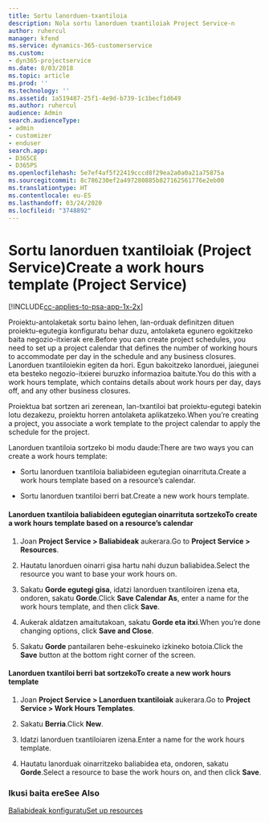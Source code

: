 ```yaml
---
title: Sortu lanorduen-txantiloia
description: Nola sortu lanorduen txantiloiak Project Service-n
author: ruhercul
manager: kfend
ms.service: dynamics-365-customerservice
ms.custom:
- dyn365-projectservice
ms.date: 8/03/2018
ms.topic: article
ms.prod: ''
ms.technology: ''
ms.assetid: 1a519487-25f1-4e9d-b739-1c1becf1d649
ms.author: ruhercul
audience: Admin
search.audienceType:
- admin
- customizer
- enduser
search.app:
- D365CE
- D365PS
ms.openlocfilehash: 5e7ef4af5f22419cccd8f29ea2a0a0a21a75875a
ms.sourcegitcommit: 8c786230ef2a497280885b827162561776e2eb00
ms.translationtype: HT
ms.contentlocale: eu-ES
ms.lasthandoff: 03/24/2020
ms.locfileid: "3748892"
---
```

# <a name="create-a-work-hours-template-project-service"></a><span data-ttu-id="6572d-103">Sortu lanorduen txantiloiak (Project Service)</span><span class="sxs-lookup"><span data-stu-id="6572d-103">Create a work hours template (Project Service)</span></span>

[!INCLUDE[cc-applies-to-psa-app-1x-2x](../includes/cc-applies-to-psa-app-1x-2x.md)]

<span data-ttu-id="6572d-104">Proiektu-antolaketak sortu baino lehen, lan-orduak definitzen dituen proiektu-egutegia konfiguratu behar duzu, antolaketa egunero egokitzeko baita negozio-itxierak ere.</span><span class="sxs-lookup"><span data-stu-id="6572d-104">Before you can create project schedules, you need to set up a project calendar that defines the number of working hours to accommodate per day in the schedule and any business closures.</span></span> <span data-ttu-id="6572d-105">Lanorduen txantiloiekin egiten da hori. Egun bakoitzeko lanorduei, jaiegunei eta besteko negozio-itxierei buruzko informazioa baitute.</span><span class="sxs-lookup"><span data-stu-id="6572d-105">You do this with a work hours template, which contains details about work hours per day, days off, and any other business closures.</span></span>  
  
 <span data-ttu-id="6572d-106">Proiektua bat sortzen ari zerenean, lan-txantiloi bat proiektu-egutegi batekin lotu dezakezu, proiektu horren antolaketa aplikatzeko.</span><span class="sxs-lookup"><span data-stu-id="6572d-106">When you’re creating a project, you associate a work template to the project calendar to apply the schedule for the project.</span></span>  
  
 <span data-ttu-id="6572d-107">Lanorduen txantiloia sortzeko bi modu daude:</span><span class="sxs-lookup"><span data-stu-id="6572d-107">There are two ways you can create a work hours template:</span></span>  
  
-   <span data-ttu-id="6572d-108">Sortu lanorduen txantiloia baliabideen egutegian oinarrituta.</span><span class="sxs-lookup"><span data-stu-id="6572d-108">Create a work hours template based on a resource’s calendar.</span></span>  
  
-   <span data-ttu-id="6572d-109">Sortu lanorduen txantiloi berri bat.</span><span class="sxs-lookup"><span data-stu-id="6572d-109">Create a new work hours template.</span></span>  
  
#### <a name="to-create-a-work-hours-template-based-on-a-resources-calendar"></a><span data-ttu-id="6572d-110">Lanorduen txantiloia baliabideen egutegian oinarrituta sortzeko</span><span class="sxs-lookup"><span data-stu-id="6572d-110">To create a work hours template based on a resource’s calendar</span></span>  
  
1.  <span data-ttu-id="6572d-111">Joan **Project Service > Baliabideak** aukerara.</span><span class="sxs-lookup"><span data-stu-id="6572d-111">Go to **Project Service > Resources**.</span></span>  
  
2.  <span data-ttu-id="6572d-112">Hautatu lanorduen oinarri gisa hartu nahi duzun baliabidea.</span><span class="sxs-lookup"><span data-stu-id="6572d-112">Select the resource you want to base your work hours on.</span></span>  
  
3.  <span data-ttu-id="6572d-113">Sakatu **Gorde egutegi gisa**, idatzi lanorduen txantiloiren izena eta, ondoren, sakatu **Gorde**.</span><span class="sxs-lookup"><span data-stu-id="6572d-113">Click **Save Calendar As**, enter a name for the work hours template, and then click **Save**.</span></span>  
  
4.  <span data-ttu-id="6572d-114">Aukerak aldatzen amaitutakoan, sakatu **Gorde eta itxi**.</span><span class="sxs-lookup"><span data-stu-id="6572d-114">When you’re done changing options, click **Save and Close**.</span></span>  
  
5.  <span data-ttu-id="6572d-115">Sakatu **Gorde** pantailaren behe-eskuineko izkineko botoia.</span><span class="sxs-lookup"><span data-stu-id="6572d-115">Click the **Save** button at the bottom right corner of the screen.</span></span>  
  
#### <a name="to-create-a-new-work-hours-template"></a><span data-ttu-id="6572d-116">Lanorduen txantiloi berri bat sortzeko</span><span class="sxs-lookup"><span data-stu-id="6572d-116">To create a new work hours template</span></span>  
  
1.  <span data-ttu-id="6572d-117">Joan **Project Service > Lanorduen txantiloiak** aukerara.</span><span class="sxs-lookup"><span data-stu-id="6572d-117">Go to **Project Service > Work Hours Templates**.</span></span>  
  
2.  <span data-ttu-id="6572d-118">Sakatu **Berria**.</span><span class="sxs-lookup"><span data-stu-id="6572d-118">Click **New**.</span></span>  
  
3.  <span data-ttu-id="6572d-119">Idatzi lanorduen txantiloiaren izena.</span><span class="sxs-lookup"><span data-stu-id="6572d-119">Enter a name for the work hours template.</span></span>  
  
4.  <span data-ttu-id="6572d-120">Hautatu lanorduak oinarritzeko baliabidea eta, ondoren, sakatu **Gorde**.</span><span class="sxs-lookup"><span data-stu-id="6572d-120">Select a resource to base the work hours on, and then click **Save**.</span></span>  
  
### <a name="see-also"></a><span data-ttu-id="6572d-121">Ikusi baita ere</span><span class="sxs-lookup"><span data-stu-id="6572d-121">See Also</span></span>  
 [<span data-ttu-id="6572d-122">Baliabideak konfiguratu</span><span class="sxs-lookup"><span data-stu-id="6572d-122">Set up resources</span></span>](../project-service/set-up-resources.md)
